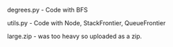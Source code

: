degrees.py - Code with BFS

utils.py - Code with Node, StackFrontier, QueueFrontier

large.zip - was too heavy so uploaded as a zip.
